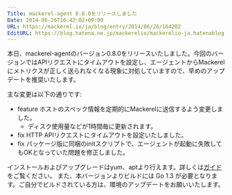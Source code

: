 ```yaml
---
Title: mackerel-agent 0.8.0をリリースしました
Date: 2014-06-26T16:42:02+09:00
URL: https://mackerel.io/ja/blog/entry/2014/06/26/164202
EditURL: https://blog.hatena.ne.jp/mackerelio/mackerelio-ja.hatenablog.mackerel.io/atom/entry/12921228815726897627
---
```


本日、mackerel-agentのバージョン0.8.0をリリースいたしました。今回のバージョンではAPIリクエストにタイムアウトを設定し、エージェントからMackerelにメトリクスが正しく送られなくなる現象に対処していますので、早めのアップデートを推奨いたします。

主な変更は以下の通りです:

- <span class="label-feature">feature</span> ホストのスペック情報を定期的にMackerelに送信するよう変更しました。
  - ディスク使用量などが1時間毎に更新されます。
- <span class="label-fix">fix</span> HTTP APIリクエストにタイムアウトを設定いたしました。
- <span class="label-fix">fix</span> パッケージ版に同梱のinitスクリプトで、エージェントが起動に失敗してもOKとなっていた問題を修正しました。

インストールおよびアップグレードはyum、aptより行えます。詳しくは[ガイド](https://mackerel.io/my/instruction-agent)をご覧ください。
また、本バージョンよりビルドには Go 1.3 が必要となります。ご自分でビルドされている方は、環境のアップデートをお願いいたします。
